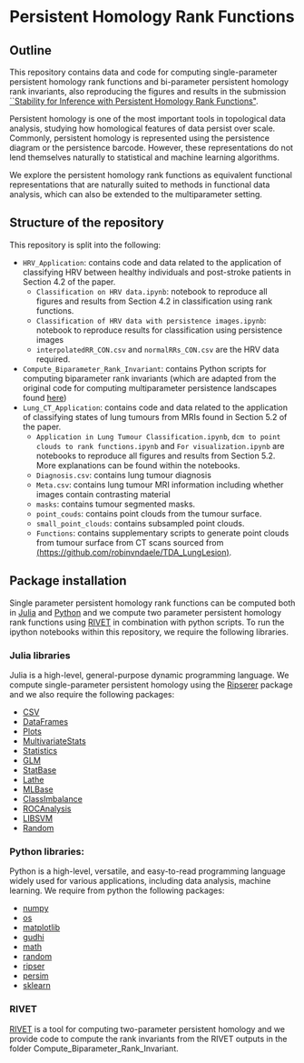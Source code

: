 # Persistent Homology Rank Functions

<!-- Outline -->
## Outline

This repository contains data and code for computing single-parameter persistent homology rank functions and bi-parameter persistent homology rank invariants, also reproducing the figures and results in the submission [``Stability for Inference with Persistent Homology Rank Functions"]().

Persistent homology is one of the most important tools in topological data analysis, studying how homological features of data persist over scale. Commonly, persistent homology is represented using the persistence diagram or the persistence barcode. However, these representations do not lend themselves naturally to statistical and machine learning algorithms. 

We explore the persistent homology rank functions as equivalent functional representations that are naturally suited to methods in functional data analysis, which can also be extended to the multiparameter setting.

<!-- Structure of the repository -->
## Structure of the repository
This repository is split into the following:
- `HRV_Application`: contains code and data related to the application of classifying HRV between healthy individuals and post-stroke patients in Section 4.2 of the paper.
    -  `Classification on HRV data.ipynb`: notebook to reproduce all figures and results from Section 4.2 in classification using rank functions.
    -  `Classification of HRV data with persistence images.ipynb`: notebook to reproduce results for classification using persistence images
    -  `interpolatedRR_CON.csv` and `normalRRs_CON.csv` are the HRV data required.
- `Compute_Biparameter_Rank_Invariant`: contains Python scripts for computing biparameter rank invariants (which are adapted from the original code for computing multiparameter persistence landscapes found [here](https://github.com/OliverVipond/Multiparameter_Persistence_Landscapes/tree/master))
- `Lung_CT_Application`: contains code and data related to the application of classifying states of lung tumours from MRIs found in Section 5.2 of the paper.
    - `Application in Lung Tumour Classification.ipynb`, `dcm to point clouds to rank functions.ipynb` and `For visualization.ipynb` are notebooks to reproduce all figures and results from Section 5.2. More explanations can be found within the notebooks.
    - `Diagnosis.csv`: contains lung tumour diagnosis
    - `Meta.csv`: contains lung tumour MRI information including whether images contain contrasting material
    - `masks`: contains tumour segmented masks.
    - `point_couds`: contains point clouds from the tumour surface.
    - `small_point_clouds`: contains subsampled point clouds.
    - `Functions`: contains supplementary scripts to generate point clouds from tumour surface from CT scans sourced from [(https://github.com/robinvndaele/TDA_LungLesion)](https://github.com/robinvndaele/TDA_LungLesion/blob/master/Scripts/TDAtumor.ipynb).

<!-- Package installation -->
## Package installation
Single parameter persistent homology rank functions can be computed both in [Julia](https://julialang.org/) and [Python](https://www.python.org/) and we compute two parameter persistent homology rank functions using [RIVET](https://rivet.readthedocs.io/en/latest/) in combination with python scripts. To run the ipython notebooks within this repository, we require the following libraries.

### Julia libraries 
Julia is a high-level, general-purpose dynamic programming language.
We compute single-parameter persistent homology using the [Ripserer](https://mtsch.github.io/Ripserer.jl/dev/) package and we also require the following packages:
- [CSV](https://csv.juliadata.org/stable/)
- [DataFrames](https://dataframes.juliadata.org/stable/)
- [Plots](https://docs.juliaplots.org/latest/tutorial/)
- [MultivariateStats](https://github.com/JuliaStats/MultivariateStats.jl)
- [Statistics](https://docs.julialang.org/en/v1/stdlib/Statistics/)
- [GLM](https://juliastats.org/GLM.jl/stable/)
- [StatBase](https://juliastats.org/StatsBase.jl/stable/)
- [Lathe](https://github.com/ChifiSource/Lathe.jl)
- [MLBase](https://github.com/JuliaStats/MLBase.jl)
- [ClassImbalance](https://juliapackages.com/p/classimbalance)
- [ROCAnalysis](https://github.com/davidavdav/ROCAnalysis.jl)
- [LIBSVM](https://github.com/JuliaML/LIBSVM.jl)
- [Random](https://docs.julialang.org/en/v1/stdlib/Random/)

### Python libraries:
Python is a high-level, versatile, and easy-to-read programming language widely used for various applications, including data analysis, machine learning.
We require from python the following packages:
- [numpy](https://numpy.org)
- [os](https://docs.python.org/3/library/os.html)
- [matplotlib](https://matplotlib.org/)
- [gudhi](https://gudhi.inria.fr/python/latest/)
- [math](https://docs.python.org/3/library/math.html)
- [random](https://docs.python.org/3/library/random.html)
- [ripser](https://ripser.scikit-tda.org/en/latest/)
- [persim](https://persim.scikit-tda.org/en/latest/)
- [sklearn](https://scikit-learn.org/stable/)

### RIVET 
[RIVET](https://rivet.readthedocs.io/en/latest/) is a tool for computing two-parameter persistent homology and we provide code to compute the rank invariants from the RIVET outputs in the folder Compute_Biparameter_Rank_Invariant.









<!-- MARKDOWN LINKS & IMAGES -->
<!-- https://www.markdownguide.org/basic-syntax/#reference-style-links -->
[julia-logo]: https://julialang.org/assets/infra/logo.svg
[julia-url]: https://julialang.org/


